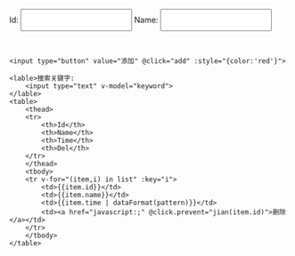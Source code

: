 <!DOCTYPE html>
<html lang="en">
<head>
    <meta charset="UTF-8">
    <title>Title</title>
    <script src="./lib/vue.js"></script>
    <script src="./lib/vue-resource-1.3.4.js"></script>
    <script src="https://unpkg.com/axios/dist/axios.min.js"></script>
    <script src="./lib/moment.js"></script>
    <style>
        th,td{
            height: 20px;
            /*width: 260px;*/
            font-size: 40px;
            border: 1px solid red;
            text-align: center;
        }
        table{
            border-collapse:collapse;
        }
        input{
            margin-top: 30px;
            margin-bottom: 30px;
            height: 40px;
            width: 200px;
        }
    </style>
</head>
<body>
<div id="app">
    <lable>Id:
        <input type="text" v-model="id">
    </lable>
    <lable>Name:
        <input type="text" v-model="name">
    </lable>

    <input type="button" value="添加" @click="add" :style="{color:'red'}">

    <lable>搜索关键字:
        <input type="text" v-model="keyword">
    </lable>
    <table>
        <thead>
        <tr>
            <th>Id</th>
            <th>Name</th>
            <th>Time</th>
            <th>Del</th>
        </tr>
        </thead>
        <tbody>
        <tr v-for="(item,i) in list" :key="i">
            <td>{{item.id}}</td>
            <td>{{item.name}}</td>
            <td>{{item.time | dataFormat(pattern)}}</td>
            <td><a href="javascript:;" @click.prevent="jian(item.id)">删除</a></td>
        </tr>
        </tbody>
    </table>
</div>
<script>
  Vue.filter('dataFormat',function (dataStr,pattern='YYYY-MM-DD HH:mm:ss') {
    return moment(dataStr).format(pattern)
  })
  // Vue.http.options.root="http://vue.studyit.io";
  // // 全局设置post时候表单数据格式的组织形式
  // Vue.http.options.emulateJSON=true;
  var vm = new Vue({
    el:'#app',
    data(){
      return {
        list:[],
        // list:[
        //   {id:1,name:'奔驰',time:new Date()},
        //   {id:2,name:'宝马',time:new Date()},
        //   {id:3,name:'奇瑞',time:new Date()},
        // ],
        id:"",
        name:"",
        keyword:''
      }
    },

    // 初始化数据
    created(){
      this.getAllList()
      // this.axios.get(url)
      //   .then(res=>{
      //     this.list=this.res.data.message
      // })
      //   .catch(err=>{
      //     console.log('失败了')
      // })
    },

    methods: {
      getAllList(){
        this.axios.get(urldata)
          .then(res=>{
          this.list=this.res.data.message
      })
      .catch(err=>{
          console.log('失败了')
      })
      },
      add(){
        let urldata=[
            {id:1,name:'奔驰',time:new Date()},
            {id:2,name:'宝马',time:new Date()},
            {id:3,name:'奇瑞',time:new Date()},
          ],
        this.axios.post('./lib/qingqiu',{name:this.name},{emulateJSON:true}).then(res=>{
            this.list=this.list.concat(res.data.message)
        })
          .catch(err=>{})
        this.list.push({id:this.id,name:this.name,time:new Date()})
        this.id=""
        this.name=""
      },
      jian(id){
        // 根据id找到要删除对象的索引
        // for(var i=0,i<this.list.length,i++)
        // this.list.some((item,i) =>{
        //   if(item.id==id){
        //     this.list.splice(i,1)
        // }
        // })
        // var idd=id-1
        // this.list.splice(idd,1)
        var index=this.list.findIndex((item,i) => {
          if(item.id==id){
          return true;
        }
      })
        this.list.splice(index,1)
      },
    }
  })
  // 第一个参数永远是是过滤器管道符传过来的数据
  // Vue.filter('过滤器名称',function () {
  //
  // })
</script>
</body>
</html>